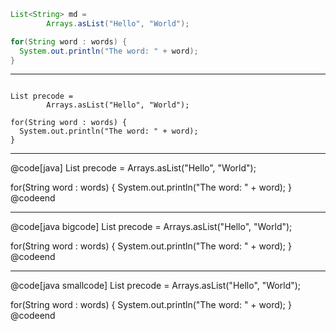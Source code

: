 
```java
List<String> md =
        Arrays.asList("Hello", "World");

for(String word : words) {
  System.out.println("The word: " + word);
}
```

---

<pre><code class="lang-java hljs">
List<String> precode =
        Arrays.asList("Hello", "World");

for(String word : words) {
  System.out.println("The word: " + word);
}
</code></pre>

---

@code[java]
List<String> precode =
        Arrays.asList("Hello", "World");

for(String word : words) {
  System.out.println("The word: " + word);
}
@codeend

---

@code[java bigcode]
List<String> precode =
        Arrays.asList("Hello", "World");

for(String word : words) {
  System.out.println("The word: " + word);
}
@codeend

---

@code[java smallcode]
List<String> precode =
        Arrays.asList("Hello", "World");

for(String word : words) {
  System.out.println("The word: " + word);
}
@codeend

